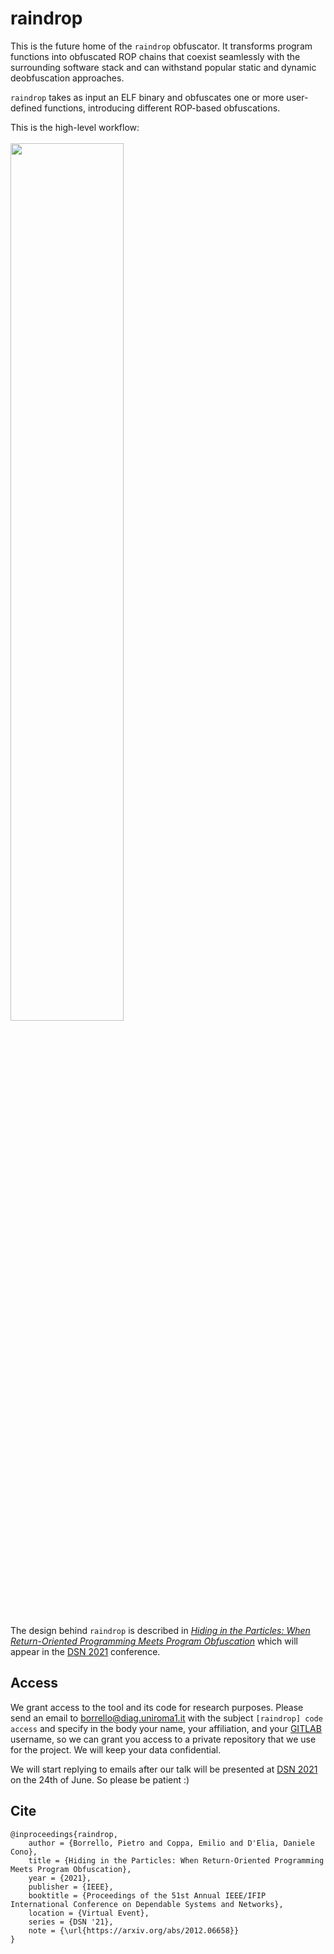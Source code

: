 # raindrop

This is the future home of the `raindrop` obfuscator. It transforms program functions into obfuscated ROP chains that coexist seamlessly with the surrounding software stack and can withstand popular static and dynamic deobfuscation approaches.

`raindrop` takes as input an ELF binary and obfuscates one or more user-defined functions, introducing different ROP-based obfuscations.

This is the high-level workflow:
<br/><br/>
<img src="https://user-images.githubusercontent.com/18199462/113410660-3b1bb500-93b4-11eb-87c2-73dbe051bf4d.png" width="60%" height="60%">
<br/><br/>


The design behind `raindrop` is described in [*Hiding in the Particles: When Return-Oriented Programming Meets Program Obfuscation*](https://arxiv.org/abs/2012.06658) which will appear in the [DSN 2021](http://dsn2021.ntu.edu.tw/) conference.

## Access
We grant access to the tool and its code for research purposes. Please send an email to [borrello@diag.uniroma1.it](mailto:borrello@diag.uniroma1.it?subject=[raindrop]%20code%20access) with the subject `[raindrop] code access` and specify in the body your name, your affiliation, and your [GITLAB](https://gitlab.com/) username, so we can grant you access to a private repository that we use for the project. We will keep your data confidential.

We will start replying to emails after our talk will be presented at [DSN 2021](http://dsn2021.ntu.edu.tw/) on the 24th of June. So please be patient :)

## Cite
```
@inproceedings{raindrop,
    author = {Borrello, Pietro and Coppa, Emilio and D'Elia, Daniele Cono},
    title = {Hiding in the Particles: When Return-Oriented Programming Meets Program Obfuscation},
    year = {2021},
    publisher = {IEEE},
    booktitle = {Proceedings of the 51st Annual IEEE/IFIP International Conference on Dependable Systems and Networks},
    location = {Virtual Event},
    series = {DSN '21},
    note = {\url{https://arxiv.org/abs/2012.06658}}
}
```

